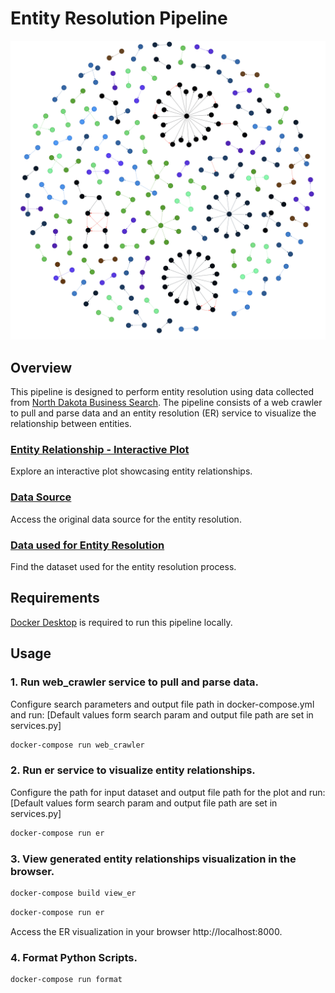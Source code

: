 # Entity Resolution Pipeline

<p align="center">
  <img src="docs/plot.png">
</p>

## Overview

This pipeline is designed to perform entity resolution using data collected from [North Dakota Business Search](https://firststop.sos.nd.gov/search/business).
The pipeline consists of a web crawler to pull and parse data and an entity resolution (ER) service to visualize the relationship between entities.

### [Entity Relationship - Interactive Plot](https://raphelemmanuvel.github.io/entity-resolution-pipeline/)
Explore an interactive plot showcasing entity relationships.

### [Data Source](https://firststop.sos.nd.gov/search/business)
Access the original data source for the entity resolution.

### [Data used for Entity Resolution](https://github.com/raphelemmanuvel/entity-resolution-pipeline/blob/main/tmp/data/latest/active_listings_X.csv)
Find the dataset used for the entity resolution process.

## Requirements

[Docker Desktop](https://www.docker.com/products/docker-desktop) is required to run this pipeline locally.


## Usage

### 1. Run web_crawler service to pull and parse data.

Configure search parameters and output file path in docker-compose.yml and run:
[Default values form search param and output file path are set in services.py]

```sh
docker-compose run web_crawler
```

### 2. Run er service to visualize entity relationships.

Configure the path for input dataset and output file path for the plot and run:
[Default values form search param and output file path are set in services.py]


```sh
docker-compose run er
```


### 3. View generated entity relationships visualization in the browser.

```sh
docker-compose build view_er
```

```sh
docker-compose run er
```

Access the ER visualization in your browser http://localhost:8000.


### 4. Format Python Scripts.

```sh
docker-compose run format
```
